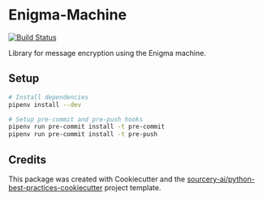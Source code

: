 # Enigma-Machine

[![Build Status](https://travis-ci.com/Edward-Francis/Enigma-Machine.svg?token=wYqpAnwtTqLsD1Tswm3q&branch=master)](https://travis-ci.com/Edward-Francis/Enigma-Machine)

Library for message encryption using the Enigma machine.

## Setup

```sh
# Install dependencies
pipenv install --dev

# Setup pre-commit and pre-push hooks
pipenv run pre-commit install -t pre-commit
pipenv run pre-commit install -t pre-push
```

## Credits

This package was created with Cookiecutter and the [sourcery-ai/python-best-practices-cookiecutter](https://github.com/sourcery-ai/python-best-practices-cookiecutter) project template.
